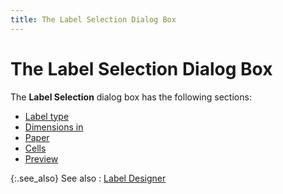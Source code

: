 ```yaml
---
title: The Label Selection Dialog Box
---
```


# The Label Selection Dialog Box


The **Label Selection** dialog box  has the following sections:

- [Label  type]({{site.wwe_baseurl}}/misc/type_of_label.html)
- [Dimensions  in]({{site.wwe_baseurl}}/misc/dimensions.html)
- [Paper]({{site.wwe_baseurl}}/misc/paper.html)
- [Cells]({{site.wwe_baseurl}}/misc/cells.html)
- [Preview]({{site.wwe_baseurl}}/misc/preview_label_designer_options.html)



{:.see_also}
See also
: [Label  Designer]({{site.wwe_baseurl}}/everest-client/ui/browsers/options/label-designer/browser_options_label_designer.html)

